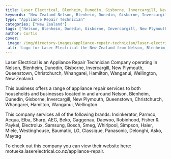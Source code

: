 ```yaml
---
title: Laser Electrical, Blenheim, Dunedin, Gisborne, Invercargill, New Plymouth, Queenstown, Christchurch, Whangarei, Hamilton, Wanganui, Wellington
keywords: "New Zealand Nelson, Blenheim, Dunedin, Gisborne, Invercargill, New Plymouth, Queenstown, Christchurch, Whangarei, Hamilton, Wanganui, Wellington"
type: "Appliance Repair Technician"
categories: ["New Zealand"]
tags: ["Nelson, Blenheim, Dunedin, Gisborne, Invercargill, New Plymouth, Queenstown, Christchurch, Whangarei, Hamilton, Wanganui, Wellington"]
author: Curtis
cover: 
 image: /img/directory-images/appliance-repair-technician/laser-electrical.webp
 alt: 'Logo for Laser Electrical the New Zealand from Nelson, Blenheim, Dunedin, Gisborne, Invercargill, New Plymouth, Queenstown, Christchurch, Whangarei, Hamilton, Wanganui, Wellington'
---
```


Laser Electrical is an Appliance Repair Technician Company operating in Nelson, Blenheim, Dunedin, Gisborne, Invercargill, New Plymouth, Queenstown, Christchurch, Whangarei, Hamilton, Wanganui, Wellington, New Zealand.

This business offers a range of appliance repair services to both households and businesses located in and around Nelson, Blenheim, Dunedin, Gisborne, Invercargill, New Plymouth, Queenstown, Christchurch, Whangarei, Hamilton, Wanganui, Wellington.

This company services all of the following brands: Insinkerator, Parmco, Acqua, Elba, Sharp, AEG, Beko, Gaggenau, Daewoo, Robinhood, Fisher & Paykel, Electrolux, Samsung, Bosch, Smeg, Whirlpool, Simpson, Haier, Miele, Westinghouse, Baumatic, LG, Classique, Panasonic, Delonghi, Asko, Maytag

To check out this company you can view their website here: motueka.laserelectrical.co.nz/appliance-repair.
